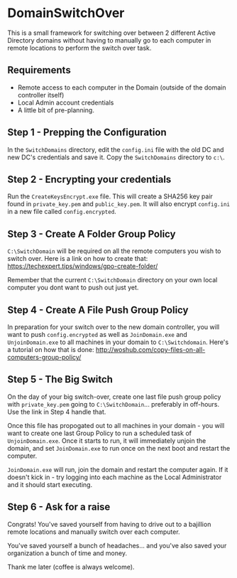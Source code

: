 # DomainSwitchOver
This is a small framework for switching over between 2 different Active Directory domains without having to manually go to each computer in remote locations to perform the switch over task.

## Requirements
- Remote access to each computer in the Domain (outside of the domain controller itself)
- Local Admin account credentials
- A little bit of pre-planning.

## Step 1 - Prepping the Configuration
In the `SwitchDomains` directory, edit the `config.ini` file with the old DC and new DC's credentials and save it. Copy the `SwitchDomains` directory to `c:\`.

## Step 2 - Encrypting your credentials
Run the `CreateKeysEncrypt.exe` file.  This will create a SHA256 key pair found in `private_key.pem` and `public_key.pem`.  It will also encrypt `config.ini` in a new file called `config.encrypted`.

## Step 3 - Create A Folder Group Policy
`C:\SwitchDomain` will be required on all the remote computers you wish to switch over. Here is a link on how to create that: https://techexpert.tips/windows/gpo-create-folder/

Remember that the current `C:\SwitchDomain` directory on your own local computer you dont want to push out just yet.

## Step 4 - Create A File Push Group Policy
In preparation for your switch over to the new domain controller, you will want to push `config.encrypted` as well as `JoinDomain.exe` and `UnjoinDomain.exe` to all machines in your domain to `C:\Switchdomain`. Here's a tutorial on how that is done: http://woshub.com/copy-files-on-all-computers-group-policy/

## Step 5 - The Big Switch
On the day of your big switch-over, create one last file push group policy with `private_key.pem` going to `C:\SwitchDomain`... preferably in off-hours. Use the link in Step 4 handle that.

Once this file has propogated out to all machines in your domain - you will want to create one last Group Policy to run a scheduled task of `UnjoinDomain.exe`.  Once it starts to run, it will immediately unjoin the domain, and set `JoinDomain.exe` to run once on the next boot and restart the computer.

`JoinDomain.exe` will run, join the domain and restart the computer again.  If it doesn't kick in - try logging into each machine as the Local Administrator and it should start executing.

## Step 6 - Ask for a raise
Congrats! You've saved yourself from having to drive out to a bajillion remote locations and manually switch over each computer.

You've saved yourself a bunch of headaches... and you've also saved your organization a bunch of time and money. 

Thank me later (coffee is always welcome).
